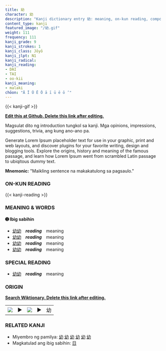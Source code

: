 ```yaml
---
title: 幼
character: 幼
description: "Kanji dictionary entry 幼: meaning, on-kun reading, compounds, origin, related kanji"
content_type: kanji
featured_image: "/幼.gif"
weight: 111
frequency: 111
kanji_grade: 9
kanji_strokes: 1
kanji_class: Jōyō
kanji_jlpt: N1
kanji_radical: 
kanji_reading: 
- DAI
- TAI
- oo-kii
kanji_meaning:
- malaki
chōon: "Ā Ī Ū Ē Ō ā ī ū ē ō ’"
---
```

[//]: # (Don't edit the line below. Kanji animated GIF code is automatically generated.)
{{< kanji-gif >}}

[//]: # (Edit below this line.)

**[Edit this at Github. Delete this link after editing.](https://github.com/tim0g/tim/tree/main/content/kanji/幼/index.md)**

Magsulat dito ng introduction tungkol sa kanji. Mga opinions, impressions, suggestions, trivia, ang kung ano-ano pa.

Generate Lorem Ipsum placeholder text for use in your graphic, print and web layouts, and discover plugins for your favorite writing, design and blogging tools. Explore the origins, history and meaning of the famous passage, and learn how Lorem Ipsum went from scrambled Latin passage to ubiqitous dummy text.
 
**Mnemonic:** "Maikling sentence na makakatulong sa pagsaulo."

### ON-KUN READING

[//]: # (Don't edit the line below. ON-KUN READING code is automatically generated.)
{{< kanji-reading >}}

### MEANING & WORDS

#### ➊ **Ibig sabihin**
  - [幼](../幼)[幼](../幼)　***reading***　meaning
  - [幼](../幼)[幼](../幼)　***reading***　meaning
  - [幼](../幼)[幼](../幼)　***reading***　meaning
  - [幼](../幼)[幼](../幼)　***reading***　meaning

### SPECIAL READING
  - [幼](../幼)[幼](../幼)　***reading***　meaning

### ORIGIN

**[Search Wiktionary. Delete this link after editing.](https://wiktionary.org/wiki/幼)**
<table class="kanji-table"><tr><td>
<img src="60px-幼-bronze.svg.png">
</td><td>▶</td><td>
<img src="60px-幼-oracle.svg.png">
</td><td>▶</td>
<td class="kanji-origin">幼</td>
</tr></table>

### RELATED KANJI
- Miyembro ng pamilya: [幼](../幼) [幼](../幼) [幼](../幼) [幼](../幼) [幼](../幼) [幼](../幼)
- Magkatulad ang ibig sabihin: [日](../日)
